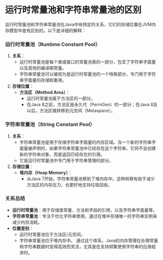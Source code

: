 # 运行时常量池和字符串常量池的区别
<font style="color:rgba(0, 0, 0, 0.82);">运行时常量池和字符串常量池在Java中有特定的关系，它们的存储位置在JVM内存模型中是有区别的。以下是详细的解释：</font>
### <font style="color:rgba(0, 0, 0, 0.82);">运行时常量池（Runtime Constant Pool）</font>
1. **<font style="color:rgba(0, 0, 0, 0.82);">关系</font>**<font style="color:rgba(0, 0, 0, 0.82);">：</font>
    - <font style="color:rgba(0, 0, 0, 0.82);">运行时常量池是每个类或接口的常量池表的一部分，包含了字符串字面量以及其他的编译期常量。</font>
    - <font style="color:rgba(0, 0, 0, 0.82);">字符串常量池可以被视为是运行时常量池的一个特殊部分，专门用于字符串字面量的存储和重用。</font>
2. **<font style="color:rgba(0, 0, 0, 0.82);">存储位置</font>**<font style="color:rgba(0, 0, 0, 0.82);">：</font>
    - **<font style="color:rgba(0, 0, 0, 0.82);">方法区（Method Area）</font>**<font style="color:rgba(0, 0, 0, 0.82);">：</font>
        * <font style="color:rgba(0, 0, 0, 0.82);">运行时常量池属于方法区的一部分。</font>
        * <font style="color:rgba(0, 0, 0, 0.82);">在Java 8之前，方法区是永久代（PermGen）的一部分；在Java 8及以后，方法区被转移到元空间（Metaspace）。</font>
### <font style="color:rgba(0, 0, 0, 0.82);">字符串常量池（String Constant Pool）</font>
1. **<font style="color:rgba(0, 0, 0, 0.82);">关系</font>**<font style="color:rgba(0, 0, 0, 0.82);">：</font>
    - <font style="color:rgba(0, 0, 0, 0.82);">字符串常量池是用于存储字符串字面量的内存区域。当一个新的字符串字面量被声明时，如果字符串常量池中已经存在这个字符串，它将不会创建新的字符串对象，而是返回已经存在的引用。</font>
    - <font style="color:rgba(0, 0, 0, 0.82);">它是运行时常量池中专门用于字符串管理的部分。</font>
2. **<font style="color:rgba(0, 0, 0, 0.82);">存储位置</font>**<font style="color:rgba(0, 0, 0, 0.82);">：</font>
    - **<font style="color:rgba(0, 0, 0, 0.82);">堆内存（Heap Memory）</font>**<font style="color:rgba(0, 0, 0, 0.82);">：</font>
        * <font style="color:rgba(0, 0, 0, 0.82);">从Java 7开始，字符串常量池移到了堆内存中。这种转移有助于减少方法区的内存压力，也更好地支持垃圾回收。</font>
### <font style="color:rgba(0, 0, 0, 0.82);">关系总结</font>
+ **<font style="color:rgba(0, 0, 0, 0.82);">运行时常量池</font>**<font style="color:rgba(0, 0, 0, 0.82);">：用于存储类常量、方法和字段的引用，以及字符串字面量等。</font>
+ **<font style="color:rgba(0, 0, 0, 0.82);">字符串常量池</font>**<font style="color:rgba(0, 0, 0, 0.82);">：专注于优化字符串使用，通过在堆中存储唯一的字符串实例来减少内存消耗。</font>
+ **<font style="color:rgba(0, 0, 0, 0.82);">位置差别</font>**<font style="color:rgba(0, 0, 0, 0.82);">：</font>
    - <font style="color:rgba(0, 0, 0, 0.82);">运行时常量池位于方法区/元空间。</font>
    - <font style="color:rgba(0, 0, 0, 0.82);">字符串常量池位于堆内存中。</font>
<font style="color:rgba(0, 0, 0, 0.82);">通过这个体系，Java的内存管理在处理常量和字符串数据时变得高效而灵活，尤其是在支持频繁使用字符串的应用程序时。</font>
